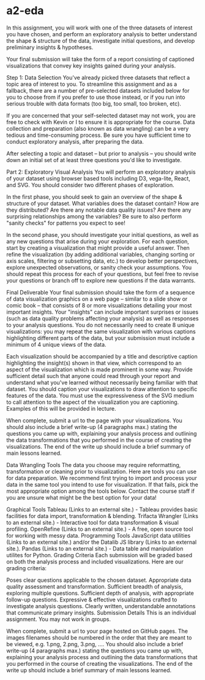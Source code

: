 # a2-eda

In this assignment, you will work with one of the three datasets of interest you have chosen, and perform an exploratory analysis to better understand the shape & structure of the data, investigate initial questions, and develop preliminary insights & hypotheses.

Your final submission will take the form of a report consisting of captioned visualizations that convey key insights gained during your analysis.

Step 1: Data Selection
You've already picked three datasets that reflect a topic area of interest to you. To streamline this assignment and as a fallback, there are a number of pre-selected datasets included below for you to choose from if you prefer to use those instead, or if you run into serious trouble with data formats (too big, too small, too broken, etc).

If you are concerned that your self-selected dataset may not work, you are free to check with Kevin or I to ensure it is appropriate for the course. Data collection and preparation (also known as data wrangling) can be a very tedious and time-consuming process. Be sure you have sufficient time to conduct exploratory analysis, after preparing the data.

After selecting a topic and dataset – but prior to analysis – you should write down an initial set of at least three questions you'd like to investigate.

Part 2: Exploratory Visual Analysis
You will perform an exploratory analysis of your dataset using browser based tools including D3, vega-lite, React, and SVG. You should consider two different phases of exploration.

In the first phase, you should seek to gain an overview of the shape & structure of your dataset. What variables does the dataset contain? How are they distributed? Are there any notable data quality issues? Are there any surprising relationships among the variables? Be sure to also perform "sanity checks" for patterns you expect to see!

In the second phase, you should investigate your initial questions, as well as any new questions that arise during your exploration. For each question, start by creating a visualization that might provide a useful answer. Then refine the visualization (by adding additional variables, changing sorting or axis scales, filtering or subsetting data, etc.) to develop better perspectives, explore unexpected observations, or sanity check your assumptions. You should repeat this process for each of your questions, but feel free to revise your questions or branch off to explore new questions if the data warrants.

Final Deliverable
Your final submission should take the form of a sequence of data visualization graphics on a web page – similar to a slide show or comic book – that consists of 8 or more visualizations detailing your most important insights. Your "insights" can include important surprises or issues (such as data quality problems affecting your analysis) as well as responses to your analysis questions. You do not necessarily need to create 8 unique visualizations: you may repeat the same visualization with various captions highlighting different parts of the data, but your submission must include a minimum of 4 unique views of the data.

Each visualization should be accompanied by a title and descriptive caption highlighting the insight(s) shown in that view, which correspond to an aspect of the visualization which is made prominent in some way. Provide sufficient detail such that anyone could read through your report and understand what you've learned without necessarily being familiar with that dataset. You should caption your visualizations to draw attention to specific features of the data. You must use the expressiveness of the SVG medium to call attention to the aspect of the visualization you are captioning. Examples of this will be provided in lecture.

When complete, submit a url to the page with your visualizations. You should also include a brief write-up (4 paragraphs max.) stating the questions you came up with, explaining your analysis process and outlining the data transformations that you performed in the course of creating the visualizations. The end of the write up should include a brief summary of main lessons learned.

Data Wrangling Tools
The data you choose may require reformatting, transformation or cleaning prior to visualization. Here are tools you can use for data preparation. We recommend first trying to import and process your data in the same tool you intend to use for visualization. If that fails, pick the most appropriate option among the tools below. Contact the course staff if you are unsure what might be the best option for your data!

Graphical Tools
Tableau (Links to an external site.) - Tableau provides basic facilities for data import, transformation & blending.
Trifacta Wrangler (Links to an external site.) - Interactive tool for data transformation & visual profiling.
OpenRefine (Links to an external site.) - A free, open source tool for working with messy data.
Programming Tools
JavaScript data utilities (Links to an external site.) and/or the Datalib JS library (Links to an external site.).
Pandas (Links to an external site.) - Data table and manipulation utilites for Python.
Grading Criteria
Each submission will be graded based on both the analysis process and included visualizations. Here are our grading criteria:

Poses clear questions applicable to the chosen dataset.
Appropriate data quality assessment and transformation.
Sufficient breadth of analysis, exploring multiple questions.
Sufficient depth of analysis, with appropriate follow-up questions.
Expressive & effective visualizations crafted to investigate analysis questions.
Clearly written, understandable annotations that communicate primary insights.
Submission Details
This is an individual assignment. You may not work in groups.

When complete, submit a url to your page hosted on GitHub pages. The images filenames should be numbered in the order that they are meant to be viewed, e.g. 1.png, 2.png, 3.png, .... You should also include a brief write-up (4 paragraphs max.) stating the questions you came up with, explaining your analysis process and outlining the data transformations that you performed in the course of creating the visualizations. The end of the write up should include a brief summary of main lessons learned.

